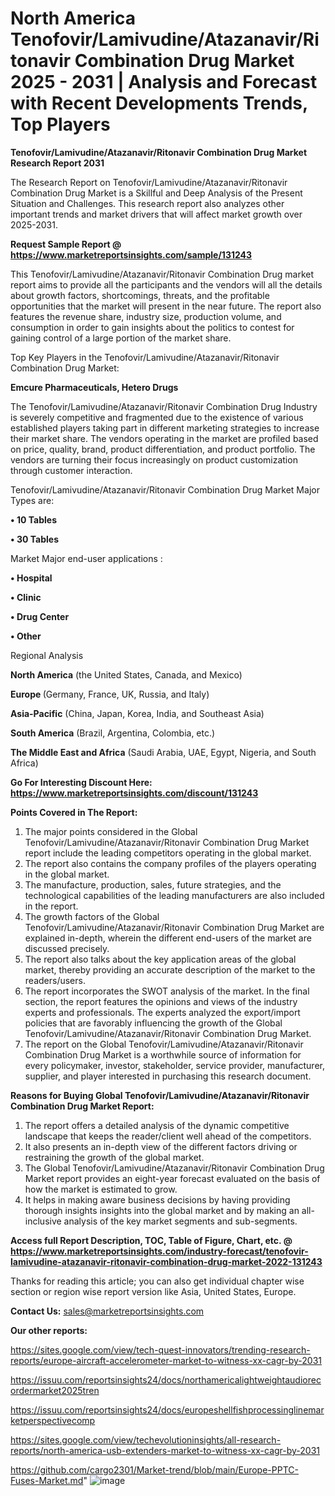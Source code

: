 # North America Tenofovir/Lamivudine/Atazanavir/Ritonavir Combination Drug Market 2025 - 2031 | Analysis and Forecast with Recent Developments Trends, Top Players

<strong>Tenofovir/Lamivudine/Atazanavir/Ritonavir Combination Drug Market Research Report 2031</strong>

The Research Report on Tenofovir/Lamivudine/Atazanavir/Ritonavir Combination Drug Market is a Skillful and Deep Analysis of the Present Situation and Challenges. This research report also analyzes other important trends and market drivers that will affect market growth over 2025-2031.

<strong>Request Sample Report @ <a href=https://www.marketreportsinsights.com/sample/131243>https://www.marketreportsinsights.com/sample/131243</a></strong>

This Tenofovir/Lamivudine/Atazanavir/Ritonavir Combination Drug market report aims to provide all the participants and the vendors will all the details about growth factors, shortcomings, threats, and the profitable opportunities that the market will present in the near future. The report also features the revenue share, industry size, production volume, and consumption in order to gain insights about the politics to contest for gaining control of a large portion of the market share.

Top Key Players in the Tenofovir/Lamivudine/Atazanavir/Ritonavir Combination Drug Market:

<strong>Emcure Pharmaceuticals, Hetero Drugs</strong>

The Tenofovir/Lamivudine/Atazanavir/Ritonavir Combination Drug Industry is severely competitive and fragmented due to the existence of various established players taking part in different marketing strategies to increase their market share. The vendors operating in the market are profiled based on price, quality, brand, product differentiation, and product portfolio. The vendors are turning their focus increasingly on product customization through customer interaction.

Tenofovir/Lamivudine/Atazanavir/Ritonavir Combination Drug Market Major Types are:

<strong>• 10 Tables

• 30 Tables</strong>

Market Major end-user applications :

<strong>• Hospital

• Clinic

• Drug Center

• Other</strong>

Regional Analysis

</u><strong><b>North America</b></strong> (the United States, Canada, and Mexico)

<strong><b>Europe </b></strong>(Germany, France, UK, Russia, and Italy)

<strong><b>Asia-Pacific</b></strong> (China, Japan, Korea, India, and Southeast Asia)

<strong><b>South America</b></strong> (Brazil, Argentina, Colombia, etc.)

<strong><b>The Middle East and Africa</b></strong> (Saudi Arabia, UAE, Egypt, Nigeria, and South Africa)

<strong>Go For Interesting Discount Here: <a href=https://www.marketreportsinsights.com/discount/131243>https://www.marketreportsinsights.com/discount/131243</a></strong>

<strong>Points Covered in The Report:</strong>
<ol>
  <li>The major points considered in the Global Tenofovir/Lamivudine/Atazanavir/Ritonavir Combination Drug Market report include the leading competitors operating in the global market.</li>
  <li>The report also contains the company profiles of the players operating in the global market.</li>
  <li>The manufacture, production, sales, future strategies, and the technological capabilities of the leading manufacturers are also included in the report.</li>
  <li>The growth factors of the Global Tenofovir/Lamivudine/Atazanavir/Ritonavir Combination Drug Market are explained in-depth, wherein the different end-users of the market are discussed precisely.</li>
  <li>The report also talks about the key application areas of the global market, thereby providing an accurate description of the market to the readers/users.</li>
  <li>The report incorporates the SWOT analysis of the market. In the final section, the report features the opinions and views of the industry experts and professionals. The experts analyzed the export/import policies that are favorably influencing the growth of the Global Tenofovir/Lamivudine/Atazanavir/Ritonavir Combination Drug Market.</li>
  <li>The report on the Global Tenofovir/Lamivudine/Atazanavir/Ritonavir Combination Drug Market is a worthwhile source of information for every policymaker, investor, stakeholder, service provider, manufacturer, supplier, and player interested in purchasing this research document.</li>
</ol>
<strong>Reasons for Buying Global Tenofovir/Lamivudine/Atazanavir/Ritonavir Combination Drug Market Report:</strong>

<ol>
  <li>The report offers a detailed analysis of the dynamic competitive landscape that keeps the reader/client well ahead of the competitors.</li>
  <li>It also presents an in-depth view of the different factors driving or restraining the growth of the global market.</li>
  <li>The Global Tenofovir/Lamivudine/Atazanavir/Ritonavir Combination Drug Market report provides an eight-year forecast evaluated on the basis of how the market is estimated to grow.</li>
  <li>It helps in making aware business decisions by having providing thorough insights insights into the global market and by making an all-inclusive analysis of the key market segments and sub-segments.</li>
</ol>
<strong>Access full Report Description, TOC, Table of Figure, Chart, etc. @ <a href=https://www.marketreportsinsights.com/industry-forecast/tenofovir-lamivudine-atazanavir-ritonavir-combination-drug-market-2022-131243>https://www.marketreportsinsights.com/industry-forecast/tenofovir-lamivudine-atazanavir-ritonavir-combination-drug-market-2022-131243</a></strong>


Thanks for reading this article; you can also get individual chapter wise section or region wise report version like Asia, United States, Europe.

<strong>Contact Us:</strong>
sales@marketreportsinsights.com

<strong>Our other reports:</strong>

<a href=https://sites.google.com/view/tech-quest-innovators/trending-research-reports/europe-aircraft-accelerometer-market-to-witness-xx-cagr-by-2031>https://sites.google.com/view/tech-quest-innovators/trending-research-reports/europe-aircraft-accelerometer-market-to-witness-xx-cagr-by-2031</a>

<a href=https://issuu.com/reportsinsights24/docs/northamericalightweightaudiorecordermarket2025tren>https://issuu.com/reportsinsights24/docs/northamericalightweightaudiorecordermarket2025tren</a>

<a href=https://issuu.com/reportsinsights24/docs/europeshellfishprocessinglinemarketperspectivecomp>https://issuu.com/reportsinsights24/docs/europeshellfishprocessinglinemarketperspectivecomp</a>

<a href=https://sites.google.com/view/techevolutioninsights/all-research-reports/north-america-usb-extenders-market-to-witness-xx-cagr-by-2031>https://sites.google.com/view/techevolutioninsights/all-research-reports/north-america-usb-extenders-market-to-witness-xx-cagr-by-2031</a>

<a href=https://github.com/cargo2301/Market-trend/blob/main/Europe-PPTC-Fuses-Market.md>https://github.com/cargo2301/Market-trend/blob/main/Europe-PPTC-Fuses-Market.md</a>"
![image](https://github.com/user-attachments/assets/471586cd-6ed2-4f42-8a5d-7f23250c4a4a)
